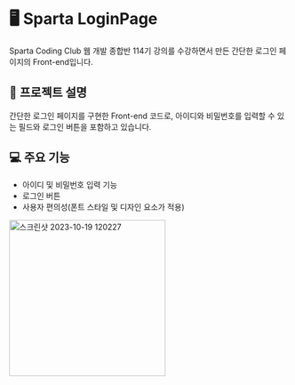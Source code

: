 # 🖥️ Sparta LoginPage

Sparta Coding Club 웹 개발 종합반 114기 강의를 수강하면서 만든 간단한 로그인 페이지의 Front-end입니다.

## 📝 프로젝트 설명
간단한 로그인 페이지를 구현한 Front-end 코드로, 아이디와 비밀번호를 입력할 수 있는 필드와 로그인 버튼을 포함하고 있습니다.

## 💻 주요 기능

- 아이디 및 비밀번호 입력 기능
- 로그인 버튼
- 사용자 편의성(폰트 스타일 및 디자인 요소가 적용)

<img width="281" alt="스크린샷 2023-10-19 120227" src="https://github.com/yerin723/Sparta_LoginPage/assets/121655418/a382c156-4a40-4620-9a7c-805793d706af">

